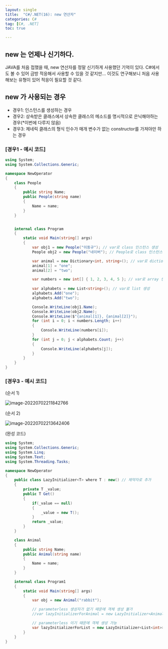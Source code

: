 ```yaml
---
layout: single
title:  "C#/.NET(16): new 연산자"
categories: C#
tag: [C#, .NET]
toc: true 

---
```


## new 는 언제나 신기하다.

JAVA를 처음 접했을 때, new 연산자를 정말 신기하게 사용했던 기억이 있다.
C#에서도 볼 수 있어 금방 적응해서 사용할 수 있을 것 같지만...
이것도 연구해보니 처음 사용해보는 유형이 있어 적응이 필요할 것 같다. 



## new 가 사용되는 경우

- 경우1: 인스턴스를 생성하는 경우
- 경우2: 상속받은 클래스에서 상속한 클래스의 메소드를 명시적으로 은닉해야하는 경우(*이번에 다루지 않음)
- 경우3: 제네릭 클래스의 형식 인수가 매개 변수가 없는 constructor를 가져야만 하는 경우



### [경우1 - 예시 코드]

```c#
using System;
using System.Collections.Generic;

namespace NewOperator
{
	class People
	{
		public string Name;
		public People(string name)
		{
			Name = name;
		}
	}


	internal class Program
	{
		static void Main(string[] args)
		{
			var obj1 = new People("이동규"); // var로 class 인스턴스 생성
			People obj2 = new People("네이버"); // People로 class 인스턴스 생성

			var animal = new Dictionary<int, string>(); // var로 dictionary 인스턴스 생성
			animal[1] = "one";
			animal[2] = "two";

			var numbers = new int[] { 1, 2, 3, 4, 5 }; // var로 array 생성
			
			var alphabets = new List<string>(); // var로 list 생성
			alphabets.Add("one");
			alphabets.Add("two");

			Console.WriteLine(obj1.Name);
			Console.WriteLine(obj2.Name);
			Console.WriteLine($"{animal[1]}, {animal[2]}");
			for (int i = 0; i < numbers.Length; i++)
			{
				Console.WriteLine(numbers[i]);
			}
			for (int j = 0; j < alphabets.Count; j++)
			{
				Console.WriteLine(alphabets[j]);
			}
		}
	}
}
```





### [경우3 - 예시 코드]

(순서 1)

![image-20220702211842766](/assets/img/image-20220702211842766.png)



(순서 2)

![image-20220702213642406](/assets/img//image-20220702213642406.png)



(완성 코드)

```c#
using System;
using System.Collections.Generic;
using System.Linq;
using System.Text;
using System.Threading.Tasks;

namespace NewOperator
{
	public class LazyInitializer<T> where T : new() // 제약자로 추가
	{
		private T _value;
		public T Get()
		{
			if(_value == null)
			{
				_value = new T();
			}	
			return _value;
		}
	}

	class Animal
	{
		public string Name;
		public Animal(string name)
		{
			Name = name;
		}
	}

	internal class Program1
	{
		static void Main(string[] args)
		{
			var obj = new Animal("rabbit");

			// parameterless 생성자가 없기 때문에 객체 생성 불가
			//var lazyInitializerForAnimal = new LazyInitializer<Animal>();

			// parameterless 이기 때문에 객체 생성 가능
			var lazyInitializerForList = new LazyInitializer<List<int>>();
		}
	}
}
```

